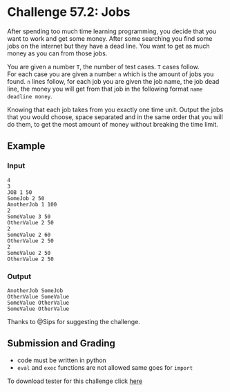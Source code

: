 # Challenge 57.2: Jobs

After spending too much time learning programming, you decide that you want to work and get some money. After some searching you find some jobs on the internet but they have a dead line. You want to get as much money as you can from those jobs.

You are given a number `T`, the number of test cases. `T` cases follow.  
For each case you are given a number `n` which is the amount of jobs you found. `n` lines follow, for each job you are given the job name, the job dead line, the money you will get from that job in the following format `name deadline money`. 

Knowing that each job takes from you exactly one time unit. Output the jobs that you would choose, space separated and in the same order that you will do them, to get the most amount of money without breaking the time limit.

## Example

### Input
```
4
3
JOB 1 50
SomeJob 2 50
AnotherJob 1 100
2
SomeValue 3 50
OtherValue 2 50
2
SomeValue 2 60
OtherValue 2 50
2
SomeValue 2 50
OtherValue 2 50
```

### Output
```
AnotherJob SomeJob
OtherValue SomeValue
SomeValue OtherValue 
SomeValue OtherValue
```

Thanks to @Sips for suggesting the challenge.

## Submission and Grading 

- code must be written in python
- `eval` and `exec` functions are not allowed same goes for `import`

To download tester for this challenge click [here](https://downgit.github.io/#/home?url=https://github.com/Pomroka/PreviousChallenges/tree/main/Challenge_57_2)
